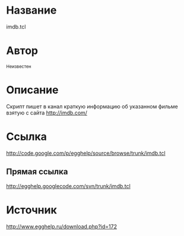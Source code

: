 # Название #
imdb.tcl


# Автор #
<sup>Неизвестен</sup>


# Описание #
Скрипт пишет в канал краткую информацию об указанном фильме взятую с сайта http://imdb.com/


# Ссылка #
http://code.google.com/p/egghelp/source/browse/trunk/imdb.tcl

## Прямая ссылка ##
http://egghelp.googlecode.com/svn/trunk/imdb.tcl


# Источник #
http://www.egghelp.ru/download.php?id=172

